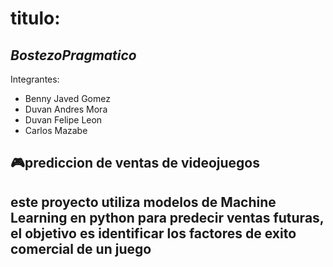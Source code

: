 # titulo:
## *BostezoPragmatico*
Integrantes:
- Benny Javed Gomez
- Duvan Andres Mora
- Duvan Felipe Leon
- Carlos Mazabe
## 🎮prediccion de ventas de videojuegos
 este proyecto utiliza modelos de **Machine Learning** en **python** para predecir ventas futuras, el objetivo es identificar los factores de exito comercial de un juego
 ---
